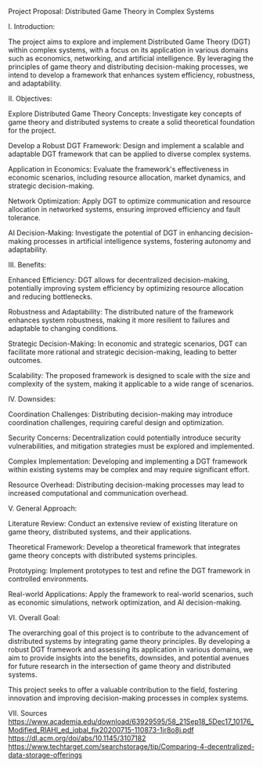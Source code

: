 
Project Proposal: Distributed Game Theory in Complex Systems

I. Introduction:

The project aims to explore and implement Distributed Game Theory (DGT) within complex systems, with a focus on its application in various domains such as economics, networking, and artificial intelligence. By leveraging the principles of game theory and distributing decision-making processes, we intend to develop a framework that enhances system efficiency, robustness, and adaptability.

II. Objectives:

Explore Distributed Game Theory Concepts:
Investigate key concepts of game theory and distributed systems to create a solid theoretical foundation for the project.

Develop a Robust DGT Framework:
Design and implement a scalable and adaptable DGT framework that can be applied to diverse complex systems.

Application in Economics:
Evaluate the framework's effectiveness in economic scenarios, including resource allocation, market dynamics, and strategic decision-making.

Network Optimization:
Apply DGT to optimize communication and resource allocation in networked systems, ensuring improved efficiency and fault tolerance.

AI Decision-Making:
Investigate the potential of DGT in enhancing decision-making processes in artificial intelligence systems, fostering autonomy and adaptability.

III. Benefits:

Enhanced Efficiency:
DGT allows for decentralized decision-making, potentially improving system efficiency by optimizing resource allocation and reducing bottlenecks.

Robustness and Adaptability:
The distributed nature of the framework enhances system robustness, making it more resilient to failures and adaptable to changing conditions.

Strategic Decision-Making:
In economic and strategic scenarios, DGT can facilitate more rational and strategic decision-making, leading to better outcomes.

Scalability:
The proposed framework is designed to scale with the size and complexity of the system, making it applicable to a wide range of scenarios.

IV. Downsides:

Coordination Challenges:
Distributing decision-making may introduce coordination challenges, requiring careful design and optimization.

Security Concerns:
Decentralization could potentially introduce security vulnerabilities, and mitigation strategies must be explored and implemented.

Complex Implementation:
Developing and implementing a DGT framework within existing systems may be complex and may require significant effort.

Resource Overhead:
Distributing decision-making processes may lead to increased computational and communication overhead.

V. General Approach:

Literature Review:
Conduct an extensive review of existing literature on game theory, distributed systems, and their applications.

Theoretical Framework:
Develop a theoretical framework that integrates game theory concepts with distributed systems principles.

Prototyping:
Implement prototypes to test and refine the DGT framework in controlled environments.

Real-world Applications:
Apply the framework to real-world scenarios, such as economic simulations, network optimization, and AI decision-making.

VI. Overall Goal:

The overarching goal of this project is to contribute to the advancement of distributed systems by integrating game theory principles. By developing a robust DGT framework and assessing its application in various domains, we aim to provide insights into the benefits, downsides, and potential avenues for future research in the intersection of game theory and distributed systems.

This project seeks to offer a valuable contribution to the field, fostering innovation and improving decision-making processes in complex systems.

VII. Sources
https://www.academia.edu/download/63929595/58_21Sep18_5Dec17_10176_Modified_RIAHI_ed_iqbal_fix20200715-110873-1jr8o8j.pdf
https://dl.acm.org/doi/abs/10.1145/3107182
https://www.techtarget.com/searchstorage/tip/Comparing-4-decentralized-data-storage-offerings
